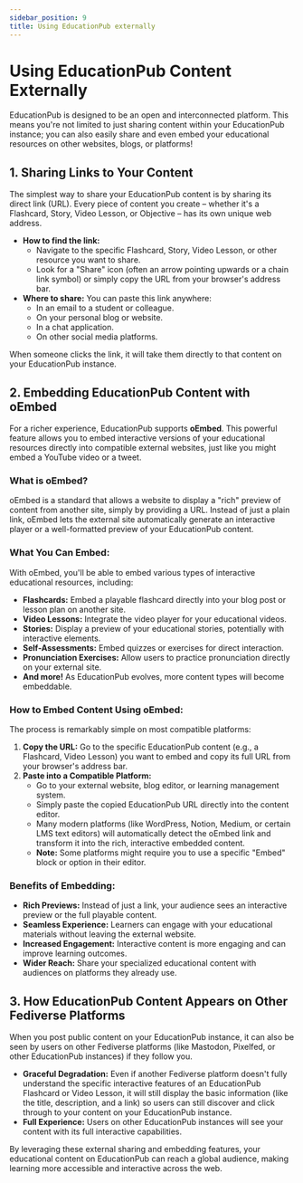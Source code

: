 ```yaml
---
sidebar_position: 9
title: Using EducationPub externally
---
```


# **Using EducationPub Content Externally**

EducationPub is designed to be an open and interconnected platform. This means you're not limited to just sharing content within your EducationPub instance; you can also easily share and even embed your educational resources on other websites, blogs, or platforms\!

## **1\. Sharing Links to Your Content**

The simplest way to share your EducationPub content is by sharing its direct link (URL). Every piece of content you create – whether it's a Flashcard, Story, Video Lesson, or Objective – has its own unique web address.

* **How to find the link:**  
  * Navigate to the specific Flashcard, Story, Video Lesson, or other resource you want to share.  
  * Look for a "Share" icon (often an arrow pointing upwards or a chain link symbol) or simply copy the URL from your browser's address bar.  
* **Where to share:** You can paste this link anywhere:  
  * In an email to a student or colleague.  
  * On your personal blog or website.  
  * In a chat application.  
  * On other social media platforms.

When someone clicks the link, it will take them directly to that content on your EducationPub instance.

## **2\. Embedding EducationPub Content with oEmbed**

For a richer experience, EducationPub supports **oEmbed**. This powerful feature allows you to embed interactive versions of your educational resources directly into compatible external websites, just like you might embed a YouTube video or a tweet.

### **What is oEmbed?**

oEmbed is a standard that allows a website to display a "rich" preview of content from another site, simply by providing a URL. Instead of just a plain link, oEmbed lets the external site automatically generate an interactive player or a well-formatted preview of your EducationPub content.

### **What You Can Embed:**

With oEmbed, you'll be able to embed various types of interactive educational resources, including:

* **Flashcards:** Embed a playable flashcard directly into your blog post or lesson plan on another site.  
* **Video Lessons:** Integrate the video player for your educational videos.  
* **Stories:** Display a preview of your educational stories, potentially with interactive elements.  
* **Self-Assessments:** Embed quizzes or exercises for direct interaction.  
* **Pronunciation Exercises:** Allow users to practice pronunciation directly on your external site.  
* **And more\!** As EducationPub evolves, more content types will become embeddable.

### **How to Embed Content Using oEmbed:**

The process is remarkably simple on most compatible platforms:

1. **Copy the URL:** Go to the specific EducationPub content (e.g., a Flashcard, Video Lesson) you want to embed and copy its full URL from your browser's address bar.  
2. **Paste into a Compatible Platform:**  
   * Go to your external website, blog editor, or learning management system.  
   * Simply paste the copied EducationPub URL directly into the content editor.  
   * Many modern platforms (like WordPress, Notion, Medium, or certain LMS text editors) will automatically detect the oEmbed link and transform it into the rich, interactive embedded content.  
   * **Note:** Some platforms might require you to use a specific "Embed" block or option in their editor.

### **Benefits of Embedding:**

* **Rich Previews:** Instead of just a link, your audience sees an interactive preview or the full playable content.  
* **Seamless Experience:** Learners can engage with your educational materials without leaving the external website.  
* **Increased Engagement:** Interactive content is more engaging and can improve learning outcomes.  
* **Wider Reach:** Share your specialized educational content with audiences on platforms they already use.

## **3\. How EducationPub Content Appears on Other Fediverse Platforms**

When you post public content on your EducationPub instance, it can also be seen by users on other Fediverse platforms (like Mastodon, Pixelfed, or other EducationPub instances) if they follow you.

* **Graceful Degradation:** Even if another Fediverse platform doesn't fully understand the specific interactive features of an EducationPub Flashcard or Video Lesson, it will still display the basic information (like the title, description, and a link) so users can still discover and click through to your content on your EducationPub instance.  
* **Full Experience:** Users on other EducationPub instances will see your content with its full interactive capabilities.

By leveraging these external sharing and embedding features, your educational content on EducationPub can reach a global audience, making learning more accessible and interactive across the web.